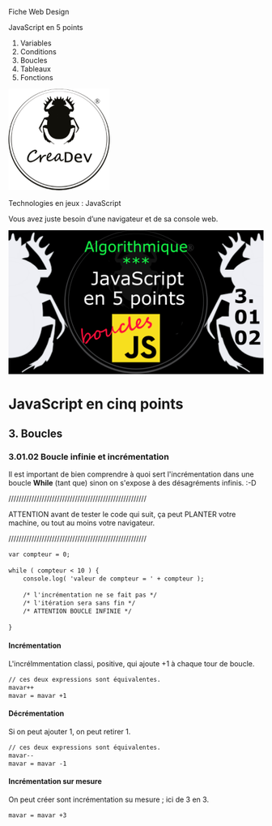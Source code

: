 Fiche Web Design

JavaScript en 5 points
1.  Variables
2.  Conditions
3.  Boucles
4.  Tableaux
5.  Fonctions

[![CreaDev](../images/logo-creadev-210207-R-200.png)](http://www.creadev.ninja/)

Technologies en jeux : JavaScript

Vous avez juste besoin d’une navigateur et de sa console web.

[![Le modulo en JavaScript](../images/JS-en-5-pts-03-01-02_infinie-++.png)](https://www.youtube.com/watch?v=jwXouiyEUzE)

# JavaScript en cinq points
## 3. Boucles
### 3.01.02 Boucle infinie et incrémentation

Il est important de bien comprendre à quoi sert l'incrémentation dans une boucle **While** (tant que) sinon on s'expose à des désagréments infinis. :-D

////////////////////////////////////////////////////// 

ATTENTION avant de tester le code qui suit, ça peut PLANTER votre machine, ou tout au moins votre navigateur.

//////////////////////////////////////////////////////

    var compteur = 0;

    while ( compteur < 10 ) {
        console.log( 'valeur de compteur = ' + compteur );

        /* l'incrémentation ne se fait pas */
        /* l'itération sera sans fin */
        /* ATTENTION BOUCLE INFINIE */

    }

#### Incrémentation

L'incrélmmentation classi, positive, qui ajoute +1 à chaque tour de boucle.

    // ces deux expressions sont équivalentes.
    mavar++
    mavar = mavar +1

#### Décrémentation

Si on peut ajouter 1, on peut retirer 1.

    // ces deux expressions sont équivalentes.
    mavar--
    mavar = mavar -1

#### Incrémentation sur mesure

On peut créer sont incrémentation su mesure ; ici de 3 en 3.

    mavar = mavar +3

